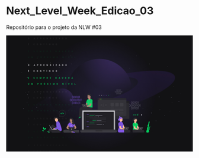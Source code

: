 # Next_Level_Week_Edicao_03
Repositório para o projeto da NLW #03
<p align="center">
  <img src="Imagens/1%20-%20NLW%20%2303%20-%201400x900.jpg">
</p>
